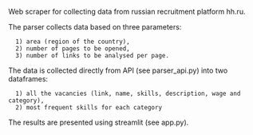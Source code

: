 Web scraper for collecting data from russian recruitment platform hh.ru.  

The parser collects data based on three parameters:  

      1) area (region of the country),
      2) number of pages to be opened,
      3) number of links to be analysed per page.  
      
The data is collected directly from API (see parser_api.py) into two dataframes:  

      1) all the vacancies (link, name, skills, description, wage and category),
      2) most frequent skills for each category  
      
The results are presented using streamlit (see app.py).
